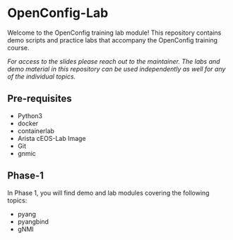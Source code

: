 # OpenConfig-Lab

Welcome to the OpenConfig training lab module! This repository contains demo scripts and practice labs that accompany the OpenConfig training course.

*For access to the slides please reach out to the maintainer. The labs and demo material in this repository can be used independently as well for any of the individual topics.*

## Pre-requisites

* Python3
* docker
* containerlab
* Arista cEOS-Lab Image
* Git
* gnmic

## Phase-1

In Phase 1, you will find demo and lab modules covering the following topics:

* pyang
* pyangbind
* gNMI
